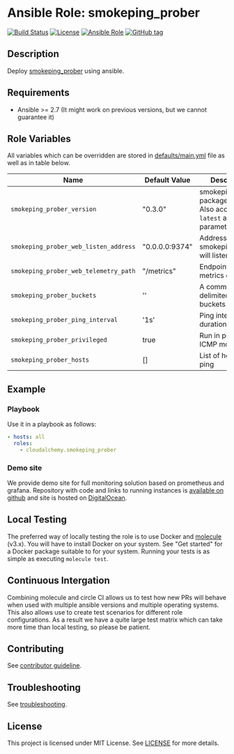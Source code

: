 # Ansible Role: smokeping_prober

[![Build Status](https://travis-ci.com/cloudalchemy/ansible-smokeping_prober.svg?branch=master)](https://travis-ci.com/cloudalchemy/ansible-smokeping_prober)
[![License](https://img.shields.io/badge/license-MIT%20License-brightgreen.svg)](https://opensource.org/licenses/MIT)
[![Ansible Role](https://img.shields.io/badge/ansible%20role-cloudalchemy.smokeping_prober-blue.svg)](https://galaxy.ansible.com/cloudalchemy/smokeping_prober/)
[![GitHub tag](https://img.shields.io/github/tag/cloudalchemy/ansible-smokeping_prober.svg)](https://github.com/cloudalchemy/ansible-smokeping_prober/tags)

## Description

Deploy [smokeping_prober](https://github.com/SuperQ/smokeping_prober) using ansible.

## Requirements

- Ansible >= 2.7 (It might work on previous versions, but we cannot guarantee it)

## Role Variables

All variables which can be overridden are stored in [defaults/main.yml](defaults/main.yml) file as well as in table below.

| Name           | Default Value | Description                        |
| -------------- | ------------- | -----------------------------------|
| `smokeping_prober_version` | "0.3.0" | smokeping prober package version. Also accepts `latest` as parameter. |
| `smokeping_prober_web_listen_address` | "0.0.0.0:9374" | Address on which smokeping_prober will listen |
| `smokeping_prober_web_telemetry_path` | "/metrics" | Endpoint serving metrics data |
| `smokeping_prober_buckets` | '' | A comma delimited list of buckets to use. |
| `smokeping_prober_ping_interval` | '1s' | Ping interval duration |
| `smokeping_prober_privileged` | true | Run in privileged ICMP mode |
| `smokeping_prober_hosts` | [] | List of hosts to ping |

## Example

### Playbook

Use it in a playbook as follows:
```yaml
- hosts: all
  roles:
    - cloudalchemy.smokeping_prober
```

### Demo site

We provide demo site for full monitoring solution based on prometheus and grafana. Repository with code and links to running instances is [available on github](https://github.com/cloudalchemy/demo-site) and site is hosted on [DigitalOcean](https://digitalocean.com).

## Local Testing

The preferred way of locally testing the role is to use Docker and [molecule](https://github.com/ansible-community/molecule) (v3.x). You will have to install Docker on your system. See "Get started" for a Docker package suitable to for your system. Running your tests is as simple as executing `molecule test`.

## Continuous Intergation

Combining molecule and circle CI allows us to test how new PRs will behave when used with multiple ansible versions and multiple operating systems. This also allows use to create test scenarios for different role configurations. As a result we have a quite large test matrix which can take more time than local testing, so please be patient.

## Contributing

See [contributor guideline](CONTRIBUTING.md).

## Troubleshooting

See [troubleshooting](TROUBLESHOOTING.md).

## License

This project is licensed under MIT License. See [LICENSE](/LICENSE) for more details.
